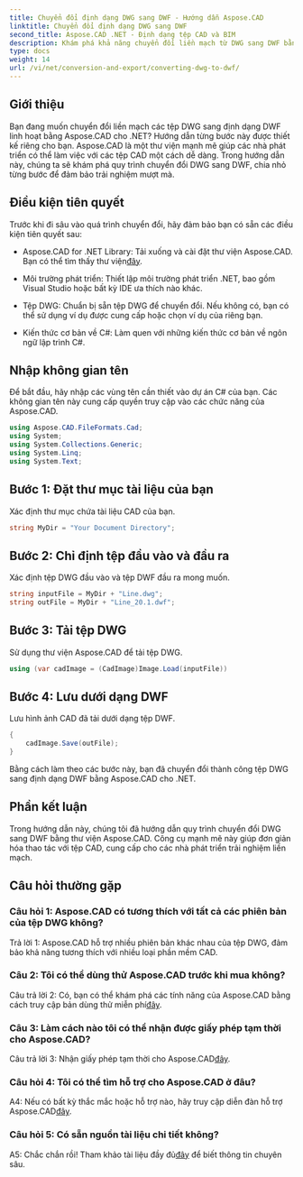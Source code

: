 ```yaml
---
title: Chuyển đổi định dạng DWG sang DWF - Hướng dẫn Aspose.CAD
linktitle: Chuyển đổi định dạng DWG sang DWF
second_title: Aspose.CAD .NET - Định dạng tệp CAD và BIM
description: Khám phá khả năng chuyển đổi liền mạch từ DWG sang DWF bằng Aspose.CAD cho .NET. Hãy làm theo hướng dẫn từng bước của chúng tôi để có trải nghiệm không rắc rối.
type: docs
weight: 14
url: /vi/net/conversion-and-export/converting-dwg-to-dwf/
---
```

## Giới thiệu

Bạn đang muốn chuyển đổi liền mạch các tệp DWG sang định dạng DWF linh hoạt bằng Aspose.CAD cho .NET? Hướng dẫn từng bước này được thiết kế riêng cho bạn. Aspose.CAD là một thư viện mạnh mẽ giúp các nhà phát triển có thể làm việc với các tệp CAD một cách dễ dàng. Trong hướng dẫn này, chúng ta sẽ khám phá quy trình chuyển đổi DWG sang DWF, chia nhỏ từng bước để đảm bảo trải nghiệm mượt mà.

## Điều kiện tiên quyết

Trước khi đi sâu vào quá trình chuyển đổi, hãy đảm bảo bạn có sẵn các điều kiện tiên quyết sau:

-  Aspose.CAD for .NET Library: Tải xuống và cài đặt thư viện Aspose.CAD. Bạn có thể tìm thấy thư viện[đây](https://releases.aspose.com/cad/net/).

- Môi trường phát triển: Thiết lập môi trường phát triển .NET, bao gồm Visual Studio hoặc bất kỳ IDE ưa thích nào khác.

- Tệp DWG: Chuẩn bị sẵn tệp DWG để chuyển đổi. Nếu không có, bạn có thể sử dụng ví dụ được cung cấp hoặc chọn ví dụ của riêng bạn.

- Kiến thức cơ bản về C#: Làm quen với những kiến thức cơ bản về ngôn ngữ lập trình C#.

## Nhập không gian tên

Để bắt đầu, hãy nhập các vùng tên cần thiết vào dự án C# của bạn. Các không gian tên này cung cấp quyền truy cập vào các chức năng của Aspose.CAD.

```csharp
using Aspose.CAD.FileFormats.Cad;
using System;
using System.Collections.Generic;
using System.Linq;
using System.Text;
```

## Bước 1: Đặt thư mục tài liệu của bạn

Xác định thư mục chứa tài liệu CAD của bạn.

```csharp
string MyDir = "Your Document Directory";
```

## Bước 2: Chỉ định tệp đầu vào và đầu ra

Xác định tệp DWG đầu vào và tệp DWF đầu ra mong muốn.

```csharp
string inputFile = MyDir + "Line.dwg";
string outFile = MyDir + "Line_20.1.dwf";
```

## Bước 3: Tải tệp DWG

Sử dụng thư viện Aspose.CAD để tải tệp DWG.

```csharp
using (var cadImage = (CadImage)Image.Load(inputFile))
```

## Bước 4: Lưu dưới dạng DWF

Lưu hình ảnh CAD đã tải dưới dạng tệp DWF.

```csharp
{
    cadImage.Save(outFile);
}
```

Bằng cách làm theo các bước này, bạn đã chuyển đổi thành công tệp DWG sang định dạng DWF bằng Aspose.CAD cho .NET.

## Phần kết luận

Trong hướng dẫn này, chúng tôi đã hướng dẫn quy trình chuyển đổi DWG sang DWF bằng thư viện Aspose.CAD. Công cụ mạnh mẽ này giúp đơn giản hóa thao tác với tệp CAD, cung cấp cho các nhà phát triển trải nghiệm liền mạch.

## Câu hỏi thường gặp

### Câu hỏi 1: Aspose.CAD có tương thích với tất cả các phiên bản của tệp DWG không?

Trả lời 1: Aspose.CAD hỗ trợ nhiều phiên bản khác nhau của tệp DWG, đảm bảo khả năng tương thích với nhiều loại phần mềm CAD.

### Câu 2: Tôi có thể dùng thử Aspose.CAD trước khi mua không?

 Câu trả lời 2: Có, bạn có thể khám phá các tính năng của Aspose.CAD bằng cách truy cập bản dùng thử miễn phí[đây](https://releases.aspose.com/).

### Câu 3: Làm cách nào tôi có thể nhận được giấy phép tạm thời cho Aspose.CAD?

 Câu trả lời 3: Nhận giấy phép tạm thời cho Aspose.CAD[đây](https://purchase.aspose.com/temporary-license/).

### Câu hỏi 4: Tôi có thể tìm hỗ trợ cho Aspose.CAD ở đâu?

A4: Nếu có bất kỳ thắc mắc hoặc hỗ trợ nào, hãy truy cập diễn đàn hỗ trợ Aspose.CAD[đây](https://forum.aspose.com/c/cad/19).

### Câu hỏi 5: Có sẵn nguồn tài liệu chi tiết không?

 A5: Chắc chắn rồi! Tham khảo tài liệu đầy đủ[đây](https://reference.aspose.com/cad/net/) để biết thông tin chuyên sâu.